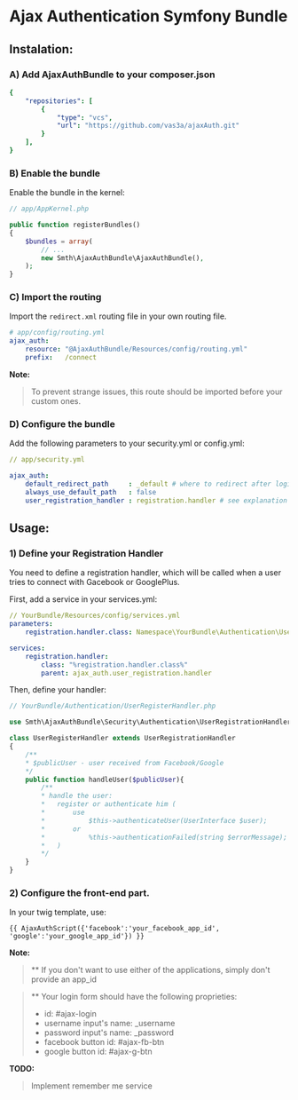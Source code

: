 Ajax Authentication Symfony Bundle
=============================

Instalation:
-----------------------------

### A) Add AjaxAuthBundle to your composer.json

```yaml
{
    "repositories": [
        {
            "type": "vcs",
            "url": "https://github.com/vas3a/ajaxAuth.git"
        }
    ],
}
```

### B) Enable the bundle

Enable the bundle in the kernel:

```php
// app/AppKernel.php

public function registerBundles()
{
    $bundles = array(
        // ...
        new Smth\AjaxAuthBundle\AjaxAuthBundle(),
    );
}
```

### C) Import the routing

Import the `redirect.xml` routing file in your own routing file.

```yaml
# app/config/routing.yml
ajax_auth:
    resource: "@AjaxAuthBundle/Resources/config/routing.yml"
    prefix:   /connect
```

**Note:**

> To prevent strange issues, this route should be imported before your custom ones.

### D) Configure the bundle

Add the following parameters to your security.yml or config.yml:

```yaml
// app/security.yml

ajax_auth:
    default_redirect_path     : _default # where to redirect after login
    always_use_default_path   : false
    user_registration_handler : registration.handler # see explanation bellow
```

Usage:
-----------------------------

### 1) Define your Registration Handler

You need to define a registration handler, which will be called when a user tries to connect with Gacebook or GooglePlus.

First, add a service in your services.yml:

```yaml
// YourBundle/Resources/config/services.yml
parameters:
    registration.handler.class: Namespace\YourBundle\Authentication\UserRegisterHandler

services:
    registration.handler:
        class: "%registration.handler.class%"
        parent: ajax_auth.user_registration.handler
```
Then, define your handler:

```php
// YourBundle/Authentication/UserRegisterHandler.php

use Smth\AjaxAuthBundle\Security\Authentication\UserRegistrationHandler;

class UserRegisterHandler extends UserRegistrationHandler
{
    /**
    * $publicUser - user received from Facebook/Google
    */
    public function handleUser($publicUser){
        /**
        * handle the user: 
        *   register or authenticate him (
        *       use 
        *           $this->authenticateUser(UserInterface $user);
        *       or
        *           %this->authenticationFailed(string $errorMessage);
        *   )
        */
    }
}

```

### 2) Configure the front-end part.

In your twig template, use:

```twig
{{ AjaxAuthScript({'facebook':'your_facebook_app_id', 'google':'your_google_app_id'}) }}
```

**Note:**

> ** If you don't want to use either of the applications, simply don't provide an app_id

> ** Your login form should have the following proprieties:
>   - id: #ajax-login
>   - username input's name: _username
>   - password input's name: _password
>   - facebook button id: #ajax-fb-btn
>   - google   button id: #ajax-g-btn

**TODO:**
> Implement remember me service